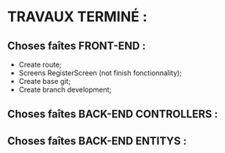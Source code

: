 # TRAVAUX TERMINÉ :

## Choses faîtes FRONT-END :
* Create route;
* Screens RegisterScreen (not finish fonctionnality);
* Create base git;
* Create branch development;

## Choses faîtes BACK-END CONTROLLERS :
<!-- ADDING FINISHED CONTROLLERS WITH METHODS -->

## Choses faîtes BACK-END ENTITYS :
<!-- ADDING FINISHED ENTITYS WITH CRUD -->
